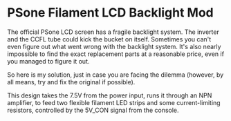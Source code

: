 # PSone Filament LCD Backlight Mod

The official PSone LCD screen has a fragile backlight system. The inverter and the CCFL tube could kick the bucket on itself. Sometimes you can't even figure out what went wrong with the backlight system. It's also nearly impossible to find the exact replacement parts at a reasonable price, even if you managed to figure it out.

So here is my solution, just in case you are facing the dilemma (however, by all means, try and fix the original if possible).

This design takes the 7.5V from the power input, runs it through an NPN amplifier, to feed two flexible filament LED strips and some current-limiting resistors, controlled by the 5V_CON signal from the console.
